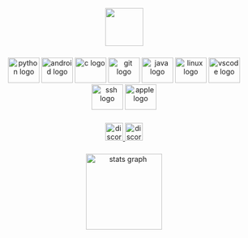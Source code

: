 <br clear="both">

<div align="center">
  <picture><img height="75" src="https://share.creavite.co/MMSMyND1qKkNBY7J.gif"  /></picture>
</div>

###

<div align="center">
  <picture><img src="https://cdn.jsdelivr.net/gh/devicons/devicon/icons/python/python-original.svg" height="50" width="62" alt="python logo"  />
  <img src="https://cdn.jsdelivr.net/gh/devicons/devicon/icons/android/android-original.svg" height="50" width="62" alt="android logo"  />
  <img src="https://cdn.jsdelivr.net/gh/devicons/devicon/icons/c/c-original.svg" height="50" width="62" alt="c logo"  />
  <img src="https://cdn.jsdelivr.net/gh/devicons/devicon/icons/git/git-original.svg" height="50" width="62" alt="git logo"  />
  <img src="https://cdn.jsdelivr.net/gh/devicons/devicon/icons/java/java-original.svg" height="50" width="62" alt="java logo"  />
  <img src="https://cdn.jsdelivr.net/gh/devicons/devicon/icons/linux/linux-original.svg" height="50" width="62" alt="linux logo"  />
  <img src="https://cdn.jsdelivr.net/gh/devicons/devicon/icons/vscode/vscode-original.svg" height="50" width="62" alt="vscode logo"  />
  <img src="https://cdn.jsdelivr.net/gh/devicons/devicon/icons/ssh/ssh-original.svg" height="50" width="62" alt="ssh logo"  />
  <img src="https://cdn.jsdelivr.net/gh/devicons/devicon/icons/apple/apple-original.svg" height="50" width="62" alt="apple logo"  /></picture>
</div>

###

<div align="center">
  <a href="https://discord.gg/users/4t92csMt" target="_blank">
    <img src="https://img.shields.io/static/v1?message=Discord&logo=discord&label=&color=7289DA&logoColor=white&labelColor=&style=for-the-badge" height="35" alt="discord logo"  />
   <a href="https://42born2code.slack.com/team/U0497742H9S" target="_blank">
    <img src="https://img.shields.io/static/v1?message=Slack&logo=slack&label=&color=FF0066&logoColor=white&labelColor=&style=for-the-badge" height="35" alt="discord logo"  />
  </a>
</div>

###

<div align="center">
  <picture><img src="https://github-readme-stats.vercel.app/api?username=tim-rdt&theme=algolia&show_icons=true&hide_border=true&count_private=true" height="150" alt="stats graph"  /></picture>

###
